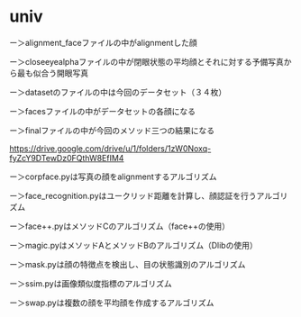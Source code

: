 # univ

ー＞alignment_faceファイルの中がalignmentした顔

ー＞closeeyealphaファイルの中が閉眼状態の平均顔とそれに対する予備写真から最も似合う開眼写真
  
ー＞datasetのファイルの中は今回のデータセット（３４枚）

ー＞facesファイルの中がデータセットの各顔になる

ー＞finalファイルの中が今回のメソッド三つの結果になる

https://drive.google.com/drive/u/1/folders/1zW0Noxq-fyZcY9DTewDz0FQthW8EfIM4

ー＞corpface.pyは写真の顔をalignmentするアルゴリズム

ー＞face_recognition.pyはユークリッド距離を計算し、顔認証を行うアルゴリズム

ー＞face++.pyはメソッドCのアルゴリズム（face++の使用）

ー＞magic.pyはメソッドAとメソッドBのアルゴリズム（Dlibの使用）

ー＞mask.pyは顔の特徴点を検出し、目の状態識別のアルゴリズム

ー＞ssim.pyは画像類似度指標のアルゴリズム

ー＞swap.pyは複数の顔を平均顔を作成するアルゴリズム
